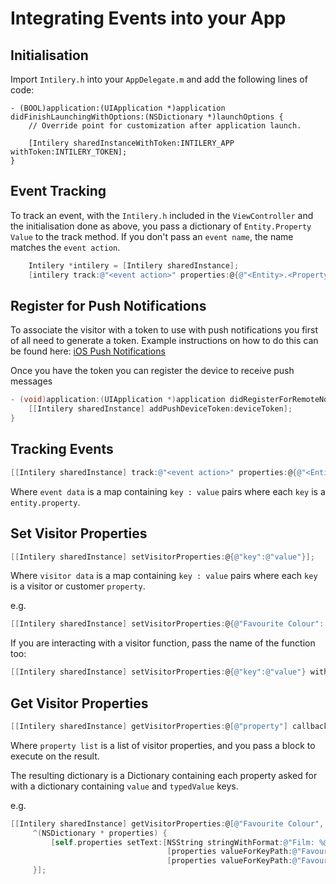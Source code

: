 # Integrating Events into your App

## Initialisation

Import `Intilery.h` into your `AppDelegate.m` and add the following lines of code:
```
- (BOOL)application:(UIApplication *)application didFinishLaunchingWithOptions:(NSDictionary *)launchOptions {
    // Override point for customization after application launch.

    [Intilery sharedInstanceWithToken:INTILERY_APP withToken:INTILERY_TOKEN];
}
```

## Event Tracking

To track an event, with the `Intilery.h` included in the `ViewController` and the initialisation done as above,
you pass a dictionary of `Entity.Property` `Value` to the track method. If you don't pass an `event name`, the
name matches the `event action`.

```ObjectiveC
    Intilery *intilery = [Intilery sharedInstance];
    [intilery track:@"<event action>" properties:@{@"<Entity>.<Property>":@"<Value>"} withName:@"<event name>"];
```

## Register for Push Notifications

To associate the visitor with a token to use with push notifications you first of all need to generate a token.
Example instructions on how to do this can be found here: [iOS Push Notifications](https://facebook.github.io/react-native/docs/pushnotificationios.html)

Once you have the token you can register the device to receive push messages
```ObjectiveC
- (void)application:(UIApplication *)application didRegisterForRemoteNotificationsWithDeviceToken:(NSData *)deviceToken {
    [[Intilery sharedInstance] addPushDeviceToken:deviceToken];
}
```

## Tracking Events
```ObjectiveC
[[Intilery sharedInstance] track:@"<event action>" properties:@{@"<Entity>.<Property>":@"<Value>"} withName:@"<event name>"]
```

Where `event data` is a map containing `key : value` pairs where each `key` is a `entity.property`.


## Set Visitor Properties
```ObjectiveC
[[Intilery sharedInstance] setVisitorProperties:@{@"key":@"value"}];
```

Where `visitor data` is a map containing `key : value` pairs where each `key` is a visitor or customer `property`.

e.g.
```ObjectiveC
[[Intilery sharedInstance] setVisitorProperties:@{@"Favourite Colour": [self.colour text], @"Favourite Film": [self.film text]}];
```

If you are interacting with a visitor function, pass the name of the function too:
```ObjectiveC
[[Intilery sharedInstance] setVisitorProperties:@{@"key":@"value"} withFunction:@"functionName"];
```

## Get Visitor Properties
```ObjectiveC
[[Intilery sharedInstance] getVisitorProperties:@[@"property"] callback:^(NSDictionary * properties) {}];
```

Where `property list` is a list of visitor properties, and you pass a block to execute on the result.

The resulting dictionary is a Dictionary containing each property asked for with a dictionary containing `value` and `typedValue` keys.

e.g.
```ObjectiveC
[[Intilery sharedInstance] getVisitorProperties:@[@"Favourite Colour", @"Favourite Film"] callback:
     ^(NSDictionary * properties) {
         [self.properties setText:[NSString stringWithFormat:@"Film: %@, Colour: %@",
                                   [properties valueForKeyPath:@"Favourite Film.value"],
                                   [properties valueForKeyPath:@"Favourite Colour.value"]]];
     }];
```

[github]:https://github.com/Intilery/intilery-ios
